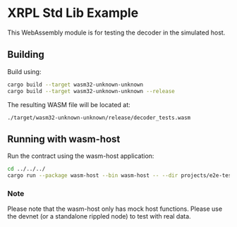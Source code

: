 # XRPL Std Lib Example

This WebAssembly module is for testing the decoder in the simulated host.

## Building

Build using:

```bash
cargo build --target wasm32-unknown-unknown
cargo build --target wasm32-unknown-unknown --release
```

The resulting WASM file will be located at:

```
./target/wasm32-unknown-unknown/release/decoder_tests.wasm
```

## Running with wasm-host

Run the contract using the wasm-host application:

```bash
cd ../../../
cargo run --package wasm-host --bin wasm-host -- --dir projects/e2e-tests/decoder_tests --project decoder_tests
```

### Note

Please note that the wasm-host only has mock host functions. Please use the devnet (or a standalone rippled node) to
test with real data.
